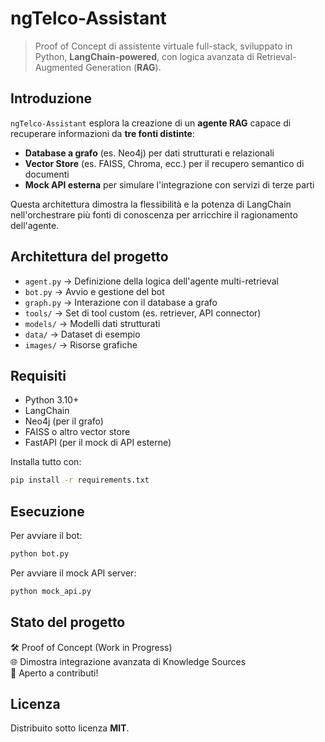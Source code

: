 # ngTelco-Assistant

> Proof of Concept di assistente virtuale full-stack, sviluppato in Python, **LangChain-powered**, con logica avanzata di Retrieval-Augmented Generation (**RAG**).

## Introduzione

`ngTelco-Assistant` esplora la creazione di un **agente RAG** capace di recuperare informazioni da **tre fonti distinte**:
- **Database a grafo** (es. Neo4j) per dati strutturati e relazionali
- **Vector Store** (es. FAISS, Chroma, ecc.) per il recupero semantico di documenti
- **Mock API esterna** per simulare l'integrazione con servizi di terze parti

Questa architettura dimostra la flessibilità e la potenza di LangChain nell'orchestrare più fonti di conoscenza per arricchire il ragionamento dell'agente.

## Architettura del progetto

- `agent.py` → Definizione della logica dell'agente multi-retrieval
- `bot.py` → Avvio e gestione del bot
- `graph.py` → Interazione con il database a grafo
- `tools/` → Set di tool custom (es. retriever, API connector)
- `models/` → Modelli dati strutturati
- `data/` → Dataset di esempio
- `images/` → Risorse grafiche

## Requisiti

- Python 3.10+
- LangChain
- Neo4j (per il grafo)
- FAISS o altro vector store
- FastAPI (per il mock di API esterne)

Installa tutto con:

```bash
pip install -r requirements.txt
```

## Esecuzione

Per avviare il bot:

```bash
python bot.py
```

Per avviare il mock API server:

```bash
python mock_api.py
```

## Stato del progetto

🛠️ Proof of Concept (Work in Progress)  
🌐 Dimostra integrazione avanzata di Knowledge Sources  
🤝 Aperto a contributi!

## Licenza

Distribuito sotto licenza **MIT**.
